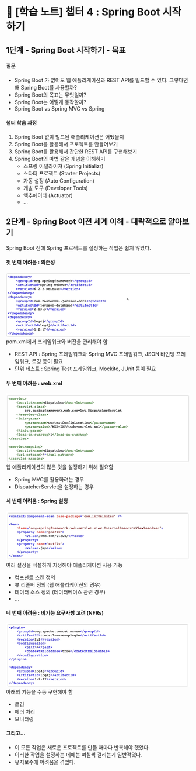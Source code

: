 # 📒 [학습 노트] 챕터 4 : Spring Boot 시작하기

## 1단계 - Spring Boot 시작하기 - 목표

#### 질문
- Spring Boot 가 없어도 웹 애플리케이션과 REST API를 빌드할 수 있다. 그렇다면 왜 Spring Boot를 사용할까?
- Spring Boot의 목표는 무엇일까?
- Spring Boot는 어떻게 동작할까?
- Spring Boot vs Spring MVC vs Spring

#### 챕터 학습 과정
1. Spring Boot 없이 빌드된 애플리케이션은 어땠을지
2. Spring Boot를 활용해서 프로젝트를 만들어보기 
3. Spring Boot를 활용해서 간단한 REST API를 구현해보기
4. Spring Boot의 마법 같은 개념을 이해하기
   - 스프링 이널라이져 (Spring Initializr)
   - 스타터 프로젝트 (Starter Projects) 
   - 자동 설정 (Auto Configuration)
   - 개발 도구 (Developer Tools)
   - 액추에이터 (Actuator)
   - ...

## 2단계 - Spring Boot 이전 세계 이해 - 대략적으로 알아보기

Spring Boot 전에 Spring 프로젝트를 설정하는 작업은 쉽지 않았다.
#### 첫 번째 어려움 : 의존성
![old-dependency-managemment.png](image/old-dependency-managemment.png)
pom.xml에서 프레임워크와 버전을 관리해야 함

- REST API : Spring 프레임워크와 Spring MVC 프레임워크, JSON 바인딩 프레임워크, 로깅 등이 필요
- 단위 테스트 : Spring Test 프레임워크, Mockito, JUnit 등이 필요

#### 두 번째 어려움 : web.xml
![web-xml-file.png](image/web-xml-file.png)
웹 애플리케이션의 많은 것을 설정하기 위해 필요함
- Spring MVC를 활용하려는 경우
- DispatcherServlet을 설정하는 경우

#### 세 번째 어려움 : Spring 설정
![spring-configuration.png](image/spring-configuration.png)
여러 설정을 적절하게 지정해야 애플리케이션 사용 가능
- 컴포넌트 스캔 정의
- 뷰 리졸버 정의 (웹 애플리케이션의 경우)
- 데이터 소스 정의 (데이터베이스 관련 경우)
- ...

#### 네 번째 어려움 : 비기능 요구사항 고려 (NFRs)
![NFRs.png](image/NFRs.png)
아래의 기능을 수동 구현해야 함
- 로깅
- 에러 처리
- 모니터링

#### 그리고...
- 이 모든 작업은 새로운 프로젝트를 만들 때마다 반복해야 했었다.
- 이러한 작업을 설정하는 데에는 며칠씩 걸리는게 일반적었다.
- 유지보수에 어려움을 겪었다.